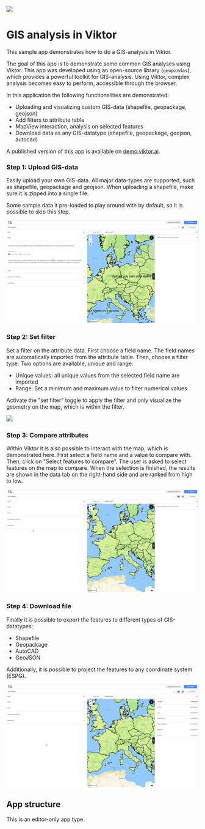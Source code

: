 ![](https://img.shields.io/badge/SDK-v13.7.0-blue) <Please check version is the same as specified in requirements.txt>

# GIS analysis in Viktor
This sample app demonstrates how to do a GIS-analysis in Viktor.

The goal of this app is to demonstrate some common GIS analyses using Viktor. This app was developed using an 
open-source library (`geopandas`), which provides a powerful toolkit for GIS-analysis. Using Viktor, complex analysis 
becomes easy to perform, accessible through the browser.

In this application the following functionalities are demonstrated:
- Uploading and visualizing custom GIS-data (shapefile, geopackage, geojson)
- Add filters to attribute table
- MapView interaction, analysis on selected features
- Download data as any GIS-datatype (shapefile, geopackage, geojson, autocad)

A published version of this app is available on [demo.viktor.ai](https://demo.viktor.ai/public/gis-analysis).

### Step 1: Upload GIS-data
Easily upload your own GIS-data. All major data-types are supported, such as shapefile, geopackage and geojson.
When uploading a shapefile, make sure it is zipped into a single file.

Some sample data it pre-loaded to play around with by default, so it is possible to skip this step.

![](resources/upload-file.gif)

### Step 2: Set filter

Set a filter on the attribute data. First choose a field name. The field names are automatically imported from the 
attribute table. Then, choose a filter type. Two options are available, unique and range.
- Unique values: all unique values from the selected field name are imported
- Range: Set a minimum and maximum value to filter numerical values

Activate the "set filter" toggle to apply the filter and only visualize the geometry on the map, which is within the 
filter.

![](resources/set-filter.gif)

### Step 3: Compare attributes

Within Viktor it is also possible to interact with the map, which is demonstrated here. First select a field name and a
 value to compare with. Then, click on "Select features to compare". The user is asked to select features on the map to 
compare. When the selection is finished, the results are shown in the data tab on the right-hand side and are ranked 
from high to low.

![](resources/compare-ranking.gif)

### Step 4: Download file

Finally it is possible to export the features to different types of GIS-datatypes:

- Shapefile
- Geopackage
- AutoCAD
- GeoJSON

Additionally, it is possible to project the features to any coordinate system (ESPG).

![](resources/download.gif)

## App structure
This is an editor-only app type.
